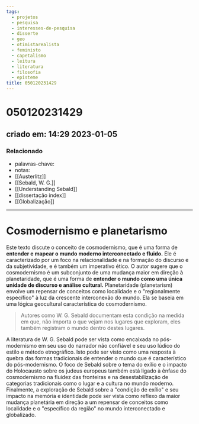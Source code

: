 ```yaml
---
tags:
  - projetos
  - pesquisa
  - interesses-de-pesquisa
  - disserte
  - geo
  - otimistarealista
  - feministo
  - capetalismo
  - leitura
  - literatura
  - filosofia
  - episteme
title: 050120231429
---
```

# 050120231429
## criado em: 14:29 2023-01-05

### Relacionado
- palavras-chave: 
- notas: 
- [[Austerlitz]]
- [[Sebald, W. G.]]
- [[Understanding Sebald]]
- [[dissertação index]]
- [[Globalização]]
---
# Cosmodernismo e planetarismo

Este texto discute o conceito de cosmodernismo, que é uma forma de **entender e mapear o mundo moderno interconectado e fluido.** Ele é caracterizado por um foco na relacionalidade e na formação do discurso e da subjetividade, e é também um imperativo ético. O autor sugere que o cosmodernismo é um subconjunto de uma mudança maior em direção à planetaridade, que é uma forma de **entender o mundo como uma única unidade de discurso e análise cultural.** Planetaridade (planetarism) envolve um repensar de conceitos como localidade e o "regionalmente específico" à luz da crescente interconexão do mundo. Ela se baseia em uma lógica geocultural característica do cosmodernismo.

>Autores como W. G. Sebald documentam esta condição na medida em que, não importa o que vejam nos lugares que exploram, eles também registram o mundo dentro destes lugares.

A literatura de W. G. Sebald pode ser vista como encaixada no pós-modernismo em seu uso do narrador não confiável e seu uso lúdico do estilo e método etnográfico. Isto pode ser visto como uma resposta à quebra das formas tradicionais de entender o mundo que é característico do pós-modernismo. O foco de Sebald sobre o tema do exílio e o impacto do Holocausto sobre os judeus europeus também está ligado à ênfase do cosmodernismo na fluidez das fronteiras e na desestabilização de categorias tradicionais como o lugar e a cultura no mundo moderno. Finalmente, a exploração de Sebald sobre a "condição de exílio" e seu impacto na memória e identidade pode ser vista como reflexo da maior mudança planetária em direção a um repensar de conceitos como localidade e o "específico da região" no mundo interconectado e globalizado.